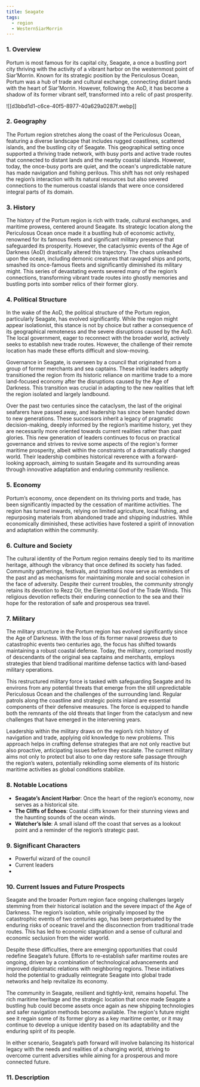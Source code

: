 ```yaml
---
title: Seagate
tags:
  - region
  - WesternSiarMorrin
---
```

### 1. **Overview**

Portum is most famous for its capital city, Seagate, a once a bustling port city thriving with the activity of a vibrant harbor on the westernmost point of Siar’Morrin. Known for its strategic position by the Periculosus Ocean, Portum was a hub of trade and cultural exchange, connecting distant lands with the heart of Siar’Morrin. However, following the AoD, it has become a shadow of its former vibrant self, transformed into a relic of past prosperity.

![[d3bbd1d1-c6ce-40f5-8977-40a629a0287f.webp]]

### 2. **Geography**

The Portum region stretches along the coast of the Periculosus Ocean, featuring a diverse landscape that includes rugged coastlines, scattered islands, and the bustling city of Seagate. This geographical setting once supported a thriving trade network, with busy ports and active trade routes that connected to distant lands and the nearby coastal islands. However, today, the once-busy ports are quiet, and the ocean's unpredictable nature has made navigation and fishing perilous. This shift has not only reshaped the region’s interaction with its natural resources but also severed connections to the numerous coastal islands that were once considered integral parts of its domain.

### 3. **History**

The history of the Portum region is rich with trade, cultural exchanges, and maritime prowess, centered around Seagate. Its strategic location along the Periculosus Ocean once made it a bustling hub of economic activity, renowned for its famous fleets and significant military presence that safeguarded its prosperity. However, the cataclysmic events of the Age of Darkness (AoD) drastically altered this trajectory. The chaos unleashed upon the ocean, including demonic creatures that ravaged ships and ports, smashed its once-famous fleets and significantly diminished its military might. This series of devastating events severed many of the region’s connections, transforming vibrant trade routes into ghostly memories and bustling ports into somber relics of their former glory.

### 4. **Political Structure**

In the wake of the AoD, the political structure of the Portum region, particularly Seagate, has evolved significantly. While the region might appear isolationist, this stance is not by choice but rather a consequence of its geographical remoteness and the severe disruptions caused by the AoD. The local government, eager to reconnect with the broader world, actively seeks to establish new trade routes. However, the challenge of their remote location has made these efforts difficult and slow-moving.

Governance in Seagate, is overseen by a council that originated from a group of former merchants and sea captains. These initial leaders adeptly transitioned the region from its historic reliance on maritime trade to a more land-focused economy after the disruptions caused by the Age of Darkness. This transition was crucial in adapting to the new realities that left the region isolated and largely landbound.

Over the past two centuries since the cataclysm, the last of the original seafarers have passed away, and leadership has since been handed down to new generations. These successors inherit a legacy of pragmatic decision-making, deeply informed by the region’s maritime history, yet they are necessarily more oriented towards current realities rather than past glories. This new generation of leaders continues to focus on practical governance and strives to revive some aspects of the region's former maritime prosperity, albeit within the constraints of a dramatically changed world. Their leadership combines historical reverence with a forward-looking approach, aiming to sustain Seagate and its surrounding areas through innovative adaptation and enduring community resilience.

### 5. **Economy**

Portum’s economy, once dependent on its thriving ports and trade, has been significantly impacted by the cessation of maritime activities. The region has turned inwards, relying on limited agriculture, local fishing, and repurposing materials from abandoned trade and shipping industries. While economically diminished, these activities have fostered a spirit of innovation and adaptation within the community.

### 6. **Culture and Society**

The cultural identity of the Portum region remains deeply tied to its maritime heritage, although the vibrancy that once defined its society has faded. Community gatherings, festivals, and traditions now serve as reminders of the past and as mechanisms for maintaining morale and social cohesion in the face of adversity. Despite their current troubles, the community strongly retains its devotion to Rezz Oir, the Elemental God of the Trade Winds. This religious devotion reflects their enduring connection to the sea and their hope for the restoration of safe and prosperous sea travel.

### 7. **Military**

The military structure in the Portum region has evolved significantly since the Age of Darkness. With the loss of its former naval prowess due to catastrophic events two centuries ago, the focus has shifted towards maintaining a robust coastal defense. Today, the military, comprised mostly of descendants of the original sea captains and merchants, employs strategies that blend traditional maritime defense tactics with land-based military operations.

This restructured military force is tasked with safeguarding Seagate and its environs from any potential threats that emerge from the still unpredictable Periculosus Ocean and the challenges of the surrounding land. Regular patrols along the coastline and strategic points inland are essential components of their defensive measures. The force is equipped to handle both the remnants of the old threats that linger from the cataclysm and new challenges that have emerged in the intervening years.

Leadership within the military draws on the region’s rich history of navigation and trade, applying old knowledge to new problems. This approach helps in crafting defense strategies that are not only reactive but also proactive, anticipating issues before they escalate. The current military aims not only to protect but also to one day restore safe passage through the region’s waters, potentially rekindling some elements of its historic maritime activities as global conditions stabilize.

### 8. **Notable Locations**

- **Seagate’s Ancient Harbor**: Once the heart of the region’s economy, now serves as a historical site.
- **The Cliffs of Echoes**: Coastal cliffs known for their stunning views and the haunting sounds of the ocean winds.
- **Watcher’s Isle**: A small island off the coast that serves as a lookout point and a reminder of the region’s strategic past.

### 9. **Significant Characters**

- Powerful wizard of the council
- Current leaders
- 

### 10. **Current Issues and Future Prospects**

Seagate and the broader Portum region face ongoing challenges largely stemming from their historical isolation and the severe impact of the Age of Darkness. The region’s isolation, while originally imposed by the catastrophic events of two centuries ago, has been perpetuated by the enduring risks of oceanic travel and the disconnection from traditional trade routes. This has led to economic stagnation and a sense of cultural and economic seclusion from the wider world.

Despite these difficulties, there are emerging opportunities that could redefine Seagate’s future. Efforts to re-establish safer maritime routes are ongoing, driven by a combination of technological advancements and improved diplomatic relations with neighboring regions. These initiatives hold the potential to gradually reintegrate Seagate into global trade networks and help revitalize its economy.

The community in Seagate, resilient and tightly-knit, remains hopeful. The rich maritime heritage and the strategic location that once made Seagate a bustling hub could become assets once again as new shipping technologies and safer navigation methods become available. The region's future might see it regain some of its former glory as a key maritime center, or it may continue to develop a unique identity based on its adaptability and the enduring spirit of its people.

In either scenario, Seagate’s path forward will involve balancing its historical legacy with the needs and realities of a changing world, striving to overcome current adversities while aiming for a prosperous and more connected future.

### 11. **Description**


